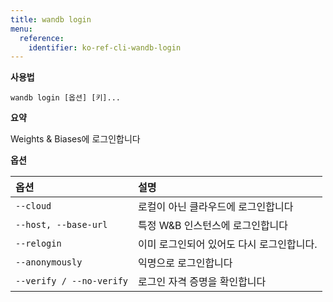 ```yaml
---
title: wandb login
menu:
  reference:
    identifier: ko-ref-cli-wandb-login
---
```


**사용법**

`wandb login [옵션] [키]...`

**요약**

Weights & Biases에 로그인합니다

**옵션**

| **옵션** | **설명** |
| :--- | :--- |
| `--cloud` | 로컬이 아닌 클라우드에 로그인합니다 |
| `--host, --base-url` | 특정 W&B 인스턴스에 로그인합니다 |
| `--relogin` | 이미 로그인되어 있어도 다시 로그인합니다. |
| `--anonymously` | 익명으로 로그인합니다 |
| `--verify / --no-verify` | 로그인 자격 증명을 확인합니다 |